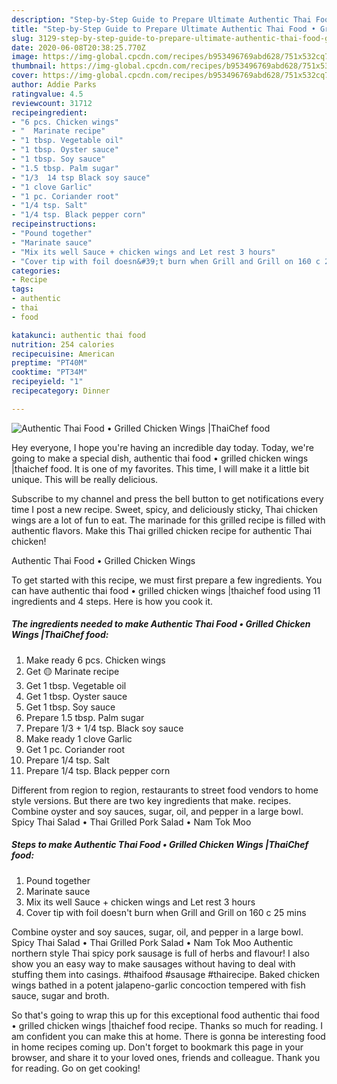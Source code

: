```yaml
---
description: "Step-by-Step Guide to Prepare Ultimate Authentic Thai Food • Grilled Chicken Wings |ThaiChef food"
title: "Step-by-Step Guide to Prepare Ultimate Authentic Thai Food • Grilled Chicken Wings |ThaiChef food"
slug: 3129-step-by-step-guide-to-prepare-ultimate-authentic-thai-food-grilled-chicken-wings-thaichef-food
date: 2020-06-08T20:38:25.770Z
image: https://img-global.cpcdn.com/recipes/b953496769abd628/751x532cq70/authentic-thai-food-•-grilled-chicken-wings-thaichef-food-recipe-main-photo.jpg
thumbnail: https://img-global.cpcdn.com/recipes/b953496769abd628/751x532cq70/authentic-thai-food-•-grilled-chicken-wings-thaichef-food-recipe-main-photo.jpg
cover: https://img-global.cpcdn.com/recipes/b953496769abd628/751x532cq70/authentic-thai-food-•-grilled-chicken-wings-thaichef-food-recipe-main-photo.jpg
author: Addie Parks
ratingvalue: 4.5
reviewcount: 31712
recipeingredient:
- "6 pcs. Chicken wings"
- "  Marinate recipe"
- "1 tbsp. Vegetable oil"
- "1 tbsp. Oyster sauce"
- "1 tbsp. Soy sauce"
- "1.5 tbsp. Palm sugar"
- "1/3  14 tsp Black soy sauce"
- "1 clove Garlic"
- "1 pc. Coriander root"
- "1/4 tsp. Salt"
- "1/4 tsp. Black pepper corn"
recipeinstructions:
- "Pound together"
- "Marinate sauce"
- "Mix its well Sauce + chicken wings and Let rest 3 hours"
- "Cover tip with foil doesn&#39;t burn when Grill and Grill on 160 c 25 mins"
categories:
- Recipe
tags:
- authentic
- thai
- food

katakunci: authentic thai food 
nutrition: 254 calories
recipecuisine: American
preptime: "PT40M"
cooktime: "PT34M"
recipeyield: "1"
recipecategory: Dinner

---
```



![Authentic Thai Food • Grilled Chicken Wings |ThaiChef food](https://img-global.cpcdn.com/recipes/b953496769abd628/751x532cq70/authentic-thai-food-•-grilled-chicken-wings-thaichef-food-recipe-main-photo.jpg)

Hey everyone, I hope you're having an incredible day today. Today, we're going to make a special dish, authentic thai food • grilled chicken wings |thaichef food. It is one of my favorites. This time, I will make it a little bit unique. This will be really delicious.

Subscribe to my channel and press the bell button to get notifications every time I post a new recipe. Sweet, spicy, and deliciously sticky, Thai chicken wings are a lot of fun to eat. The marinade for this grilled recipe is filled with authentic flavors. Make this Thai grilled chicken recipe for authentic Thai chicken!

Authentic Thai Food • Grilled Chicken Wings 

To get started with this recipe, we must first prepare a few ingredients. You can have authentic thai food • grilled chicken wings |thaichef food using 11 ingredients and 4 steps. Here is how you cook it.

<!--inarticleads1-->

##### The ingredients needed to make Authentic Thai Food • Grilled Chicken Wings |ThaiChef food:

1. Make ready 6 pcs. Chicken wings
1. Get  🟡 Marinate recipe
1. Get 1 tbsp. Vegetable oil
1. Get 1 tbsp. Oyster sauce
1. Get 1 tbsp. Soy sauce
1. Prepare 1.5 tbsp. Palm sugar
1. Prepare 1/3 + 1/4 tsp. Black soy sauce
1. Make ready 1 clove Garlic
1. Get 1 pc. Coriander root
1. Prepare 1/4 tsp. Salt
1. Prepare 1/4 tsp. Black pepper corn


Different from region to region, restaurants to street food vendors to home style versions. But there are two key ingredients that make. recipes. Combine oyster and soy sauces, sugar, oil, and pepper in a large bowl. Spicy Thai Salad • Thai Grilled Pork Salad • Nam Tok Moo 

<!--inarticleads2-->

##### Steps to make Authentic Thai Food • Grilled Chicken Wings |ThaiChef food:

1. Pound together
1. Marinate sauce
1. Mix its well Sauce + chicken wings and Let rest 3 hours
1. Cover tip with foil doesn&#39;t burn when Grill and Grill on 160 c 25 mins


Combine oyster and soy sauces, sugar, oil, and pepper in a large bowl. Spicy Thai Salad • Thai Grilled Pork Salad • Nam Tok Moo Authentic northern style Thai spicy pork sausage is full of herbs and flavour! I also show you an easy way to make sausages without having to deal with stuffing them into casings. #thaifood #sausage #thairecipe. Baked chicken wings bathed in a potent jalapeno-garlic concoction tempered with fish sauce, sugar and broth. 

So that's going to wrap this up for this exceptional food authentic thai food • grilled chicken wings |thaichef food recipe. Thanks so much for reading. I am confident you can make this at home. There is gonna be interesting food in home recipes coming up. Don't forget to bookmark this page in your browser, and share it to your loved ones, friends and colleague. Thank you for reading. Go on get cooking!
